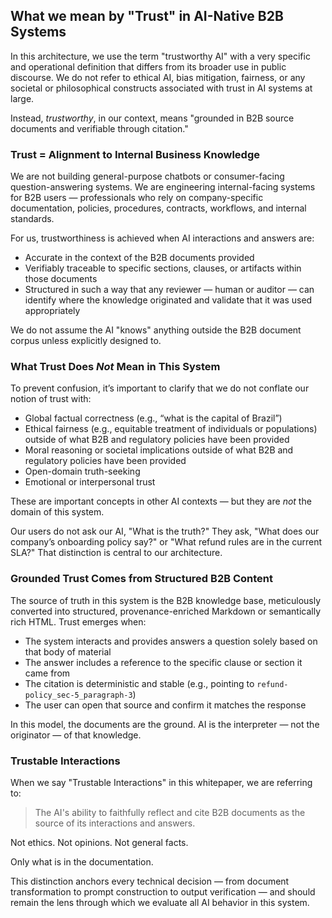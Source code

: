 ## What we mean by "Trust" in AI-Native B2B Systems

In this architecture, we use the term "trustworthy AI" with a very specific and operational definition that differs from its broader use in public discourse. We do not refer to ethical AI, bias mitigation, fairness, or any societal or philosophical constructs associated with trust in AI systems at large.

Instead, *trustworthy*, in our context, means "grounded in B2B source documents and verifiable through citation."

### Trust = Alignment to Internal Business Knowledge

We are not building general-purpose chatbots or consumer-facing question-answering systems. We are engineering internal-facing systems for B2B users — professionals who rely on company-specific documentation, policies, procedures, contracts, workflows, and internal standards.

For us, trustworthiness is achieved when AI interactions and answers are:

* Accurate in the context of the B2B documents provided
* Verifiably traceable to specific sections, clauses, or artifacts within those documents
* Structured in such a way that any reviewer — human or auditor — can identify where the knowledge originated and validate that it was used appropriately

We do not assume the AI "knows" anything outside the B2B document corpus unless explicitly designed to.

### What Trust Does *Not* Mean in This System

To prevent confusion, it’s important to clarify that we do not conflate our notion of trust with:

* Global factual correctness (e.g., “what is the capital of Brazil”)
* Ethical fairness (e.g., equitable treatment of individuals or populations) outside of what B2B and regulatory policies have been provided
* Moral reasoning or societal implications outside of what B2B and regulatory policies have been provided
* Open-domain truth-seeking
* Emotional or interpersonal trust

These are important concepts in other AI contexts — but they are *not* the domain of this system.

Our users do not ask our AI, "What is the truth?" They ask, "What does our company’s onboarding policy say?" or "What refund rules are in the current SLA?" That distinction is central to our architecture.

### Grounded Trust Comes from Structured B2B Content

The source of truth in this system is the B2B knowledge base, meticulously converted into structured, provenance-enriched Markdown or semantically rich HTML. Trust emerges when:

* The system interacts and provides answers a question solely based on that body of material
* The answer includes a reference to the specific clause or section it came from
* The citation is deterministic and stable (e.g., pointing to `refund-policy_sec-5_paragraph-3`)
* The user can open that source and confirm it matches the response

In this model, the documents are the ground. AI is the interpreter — not the originator — of that knowledge.

### Trustable Interactions

When we say "Trustable Interactions" in this whitepaper, we are referring to:

> The AI's ability to faithfully reflect and cite B2B documents as the source of its interactions and answers.

Not ethics. Not opinions. Not general facts.

Only what is in the documentation.

This distinction anchors every technical decision — from document transformation to prompt construction to output verification — and should remain the lens through which we evaluate all AI behavior in this system.
